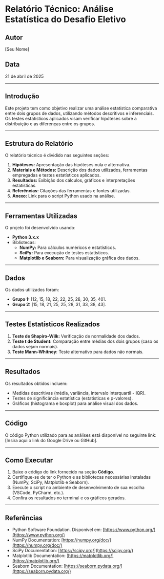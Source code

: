 # Relatório Técnico: Análise Estatística do Desafio Eletivo

## Autor
[Seu Nome]

## Data
21 de abril de 2025

---

## Introdução
Este projeto tem como objetivo realizar uma análise estatística comparativa entre dois grupos de dados, utilizando métodos descritivos e inferenciais. Os testes estatísticos aplicados visam verificar hipóteses sobre a distribuição e as diferenças entre os grupos.

---

## Estrutura do Relatório
O relatório técnico é dividido nas seguintes seções:
1. **Hipóteses:** Apresentação das hipóteses nula e alternativa.
2. **Materiais e Métodos:** Descrição dos dados utilizados, ferramentas empregadas e testes estatísticos aplicados.
3. **Resultados:** Exibição dos cálculos, gráficos e interpretações estatísticas.
4. **Referências:** Citações das ferramentas e fontes utilizadas.
5. **Anexo:** Link para o script Python usado na análise.

---

## Ferramentas Utilizadas
O projeto foi desenvolvido usando:
- **Python 3.x.x**
- Bibliotecas:
  - **NumPy:** Para cálculos numéricos e estatísticos.
  - **SciPy:** Para execução de testes estatísticos.
  - **Matplotlib e Seaborn:** Para visualização gráfica dos dados.

---

## Dados
Os dados utilizados foram:
- **Grupo 1:** [12, 15, 18, 22, 22, 25, 28, 30, 35, 40].
- **Grupo 2:** [15, 18, 21, 25, 25, 28, 31, 33, 38, 43].

---

## Testes Estatísticos Realizados
1. **Teste de Shapiro-Wilk:** Verificação de normalidade dos dados.
2. **Teste t de Student:** Comparação entre médias dos dois grupos (caso os dados sejam normais).
3. **Teste Mann-Whitney:** Teste alternativo para dados não normais.

---

## Resultados
Os resultados obtidos incluem:
- Medidas descritivas (média, variância, intervalo interquartil - IQR).
- Testes de significância estatística (estatísticas e p-valores).
- Gráficos (histograma e boxplot) para análise visual dos dados.

---

## Código
O código Python utilizado para as análises está disponível no seguinte link:  
[Insira aqui o link do Google Drive ou GitHub].

---

## Como Executar
1. Baixe o código do link fornecido na seção **Código**.
2. Certifique-se de ter o Python e as bibliotecas necessárias instaladas (NumPy, SciPy, Matplotlib e Seaborn).
3. Execute o script no ambiente de desenvolvimento de sua escolha (VSCode, PyCharm, etc.).
4. Confira os resultados no terminal e os gráficos gerados.

---

## Referências
- Python Software Foundation. Disponível em: [https://www.python.org/](https://www.python.org/)
- NumPy Documentation: [https://numpy.org/doc/](https://numpy.org/doc/)
- SciPy Documentation: [https://scipy.org/](https://scipy.org/)
- Matplotlib Documentation: [https://matplotlib.org/](https://matplotlib.org/)
- Seaborn Documentation: [https://seaborn.pydata.org/](https://seaborn.pydata.org/)
